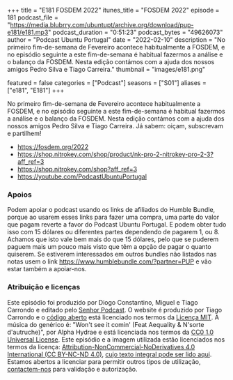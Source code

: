 +++
title = "E181 FOSDEM 2022"
itunes_title = "FOSDEM 2022"
episode = 181
podcast_file = "https://media.blubrry.com/ubuntupt/archive.org/download/pup-e181/e181.mp3"
podcast_duration = "0:51:23"
podcast_bytes = "49626073"
author = "Podcast Ubuntu Portugal"
date = "2022-02-10"
description = "No primeiro fim-de-semana de Fevereiro acontece habitualmente a FOSDEM, e no episódio seguinte a este fim-de-semana é habitual fazermos a análise e o balanço da FOSDEM. Nesta edição contámos com a ajuda dos nossos amigos Pedro Silva e Tiago Carreira."
thumbnail = "images/e181.png"

featured = false
categories = ["Podcast"]
seasons = ["S01"]
aliases = ["e181", "E181"]
+++

No primeiro fim-de-semana de Fevereiro acontece habitualmente a FOSDEM, e no episódio seguinte a este fim-de-semana é habitual fazermos a análise e o balanço da FOSDEM. Nesta edição contámos com a ajuda dos nossos amigos Pedro Silva e Tiago Carreira.
Já sabem: oiçam, subscrevam e partilhem!

* https://fosdem.org/2022
* https://shop.nitrokey.com/shop/product/nk-pro-2-nitrokey-pro-2-3?aff_ref=3
* https://shop.nitrokey.com/shop?aff_ref=3
* https://youtube.com/PodcastUbuntuPortugal


### Apoios
Podem apoiar o podcast usando os links de afiliados do Humble Bundle, porque ao usarem esses links para fazer uma compra, uma parte do valor que pagam reverte a favor do Podcast Ubuntu Portugal.
E podem obter tudo isso com 15 dólares ou diferentes partes dependendo de pagarem 1, ou 8.
Achamos que isto vale bem mais do que 15 dólares, pelo que se puderem paguem mais um pouco mais visto que têm a opção de pagar o quanto quiserem.
Se estiverem interessados em outros bundles não listados nas notas usem o link https://www.humblebundle.com/?partner=PUP e vão estar também a apoiar-nos.

### Atribuição e licenças
Este episódio foi produzido por Diogo Constantino, Miguel e Tiago Carrondo e editado pelo [Senhor Podcast](https://senhorpodcast.pt/).
O website é produzido por Tiago Carrondo e o [código aberto](https://gitlab.com/podcastubuntuportugal/website) está licenciado nos termos da [Licença MIT](https://gitlab.com/podcastubuntuportugal/website/main/LICENSE).
A música do genérico é: "Won't see it comin' (Feat Aequality & N'sorte d'autruche)", por Alpha Hydrae e está licenciada nos termos da [CC0 1.0 Universal License](https://creativecommons.org/publicdomain/zero/1.0/).
Este episódio e a imagem utilizada estão licenciados nos termos da licença: [Attribution-NonCommercial-NoDerivatives 4.0 International (CC BY-NC-ND 4.0)](https://creativecommons.org/licenses/by-nc-nd/4.0/), [cujo texto integral pode ser lido aqui](https://creativecommons.org/licenses/by-nc-nd/4.0/legalcode). Estamos abertos a licenciar para permitir outros tipos de utilização, [contactem-nos](https://podcastubuntuportugal.org/contactos) para validação e autorização.

